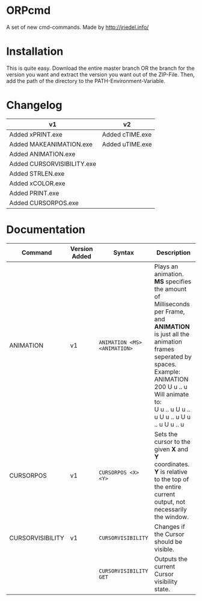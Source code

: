  # ORPcmd

A set of new cmd-commands.
Made by http://jriedel.info/

# Installation

This is quite easy. Download the entire master branch OR the branch for the version you want
and extract the version you want out of the ZIP-File. Then, add the path of 
the directory to the PATH-Environment-Variable.

# Changelog

| v1  | v2  |
| --- | --- |
| Added xPRINT.exe           | Added cTIME.exe |
| Added MAKEANIMATION.exe    | Added uTIME.exe |
| Added ANIMATION.exe        | |
| Added CURSORVISIBILITY.exe | |
| Added STRLEN.exe           | |
| Added xCOLOR.exe           | |
| Added PRINT.exe            | |
| Added CURSORPOS.exe        | |

# Documentation

| Command | Version Added | Syntax | Description |
| ------- | ------------- | ------ | ----------- |
| ANIMATION | v1 | `ANIMATION <MS> <ANIMATION>` | Plays an animation. **MS** specifies the amount of Milliseconds per Frame, and **ANIMATION** is just all the animation frames seperated by spaces. <br /> Example: <br /> ANIMATION 200 U u .. u <br /> Will animate to: <br /> U u .. u U u .. u U u .. u U u .. u U u .. u |
| CURSORPOS | v1 | `CURSORPOS <X> <Y>` | Sets the cursor to the given **X** and **Y** coordinates. **Y** is relative to the top of the entire current output, not necessarily the window. |
| CURSORVISIBILITY | v1 | `CURSORVISIBILITY` | Changes if the Cursor should be visible. |
| | | `CURSORVISIBILITY GET` | Outputs the current Cursor visibility state. |
